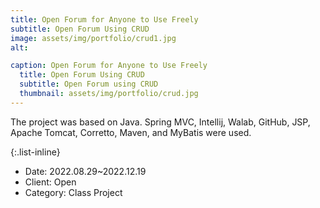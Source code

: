 ```yaml
---
title: Open Forum for Anyone to Use Freely
subtitle: Open Forum Using CRUD
image: assets/img/portfolio/crud1.jpg
alt: 

caption: Open Forum for Anyone to Use Freely
  title: Open Forum Using CRUD
  subtitle: Open Forum using CRUD
  thumbnail: assets/img/portfolio/crud.jpg
---
```


The project was based on Java. Spring MVC, Intellij, Walab, GitHub, JSP, Apache Tomcat, Corretto, Maven, and MyBatis were used.

{:.list-inline}
- Date: 2022.08.29~2022.12.19
- Client: Open
- Category: Class Project

